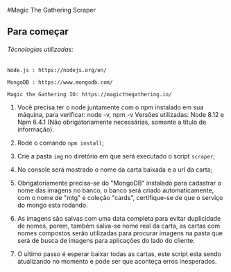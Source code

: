 #Magic The Gathering Scraper
## Para começar
###### Técnologias utilizadas:

`Node.js : https://nodejs.org/en/`

`MongoDB : https://www.mongodb.com/`

`Magic the Gathering IO: https://magicthegathering.io/`

1. Você precisa ter o node juntamente com o npm instalado em sua máquina, para verificar: node -v, npm -v Versões utilizadas: Node 8.12 e Npm 6.4.1 (Não obrigatoriamente necessárias, somente a título de informação).

2. Rode o comando `npm install`;

3. Crie a pasta `img` no diretório em que será executado o script `scraper`;

4. No console será mostrado o nome da carta baixada e a url da carta;

5. Obrigatoriamente precisa-se do "MongoDB" instalado para cadastrar o nome das imagens no banco, o banco será criado automaticamente, com o nome de "mtg" e coleção "cards", certifique-se de que o serviço do mongo esta rodando.

6. As imagens são salvas com uma data completa para evitar duplicidade de nomes, porem, também salva-se nome real da carta, as cartas com nomes compostos serão utilizadas para procurar imagens na pasta que será de busca de imagens para aplicações do lado do cliente.

7. O ultimo passo é esperar baixar todas as cartas, este script esta sendo atualizando no momento e pode ser que aconteça erros inesperados.